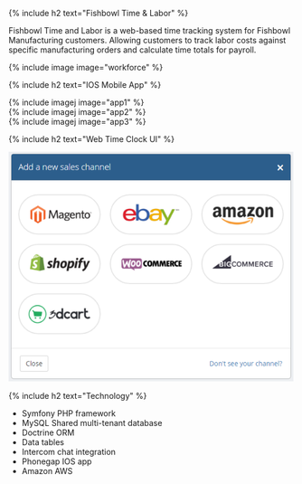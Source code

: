 {% include h2 text="Fishbowl Time & Labor" %}

Fishbowl Time and Labor is a web-based time tracking system for Fishbowl Manufacturing customers. Allowing customers to track labor costs against specific manufacturing orders and calculate time totals for payroll.

{% include image image="workforce" %}

{% include h2 text="IOS Mobile App" %}

<div class="row">
  <div class="col-xs-4">
    {% include imagej image="app1" %}
  </div>
  <div class="col-xs-4">
    {% include imagej image="app2" %}
  </div>
  <div class="col-xs-4">
    {% include imagej image="app3" %}
  </div>
</div>

{% include h2 text="Web Time Clock UI" %}

<p class="text-center"><img src="/assets/images/addchannel.png" alt="addchannel"></p>

{% include h2 text="Technology" %}

- Symfony PHP framework
- MySQL Shared multi-tenant database
- Doctrine ORM
- Data tables
- Intercom chat integration
- Phonegap IOS app
- Amazon AWS

